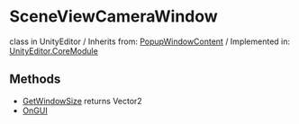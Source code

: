 # SceneViewCameraWindow
class in UnityEditor
 / Inherits from: <a href="https://docs.unity3d.com/6000.0/Documentation/ScriptReference/PopupWindowContent.html" target="_blank">PopupWindowContent</a> / Implemented in: <a href="https://docs.unity3d.com/6000.0/Documentation/ScriptReference/UnityEditor.CoreModule.html" target="_blank">UnityEditor.CoreModule</a>
## Methods
- <a href="https://docs.unity3d.com/6000.0/Documentation/ScriptReference/SceneViewCameraWindow.GetWindowSize.html" target="_blank">GetWindowSize</a> returns Vector2
- <a href="https://docs.unity3d.com/6000.0/Documentation/ScriptReference/SceneViewCameraWindow.OnGUI.html" target="_blank">OnGUI</a>
